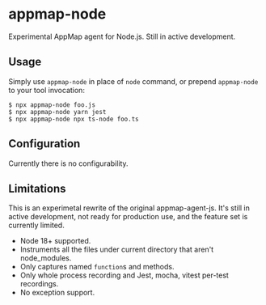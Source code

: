 # appmap-node

Experimental AppMap agent for Node.js. Still in active development.

## Usage

Simply use `appmap-node` in place of `node` command, or prepend `appmap-node` 
to your tool invocation:

    $ npx appmap-node foo.js
    $ npx appmap-node yarn jest
    $ npx appmap-node npx ts-node foo.ts

## Configuration

Currently there is no configurability.

## Limitations

This is an experimetal rewrite of the original appmap-agent-js. It's still in active
development, not ready for production use,  and the feature set is currently limited.

- Node 18+ supported.
- Instruments all the files under current directory that aren't node_modules.
- Only captures named `function`s and methods.
- Only whole process recording and Jest, mocha, vitest per-test recordings.
- No exception support.
